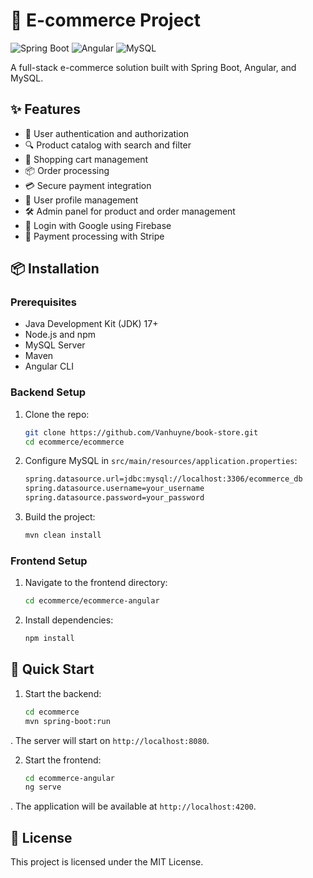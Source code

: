 # 🛒 E-commerce Project

![Spring Boot](https://img.shields.io/badge/Spring%20Boot-3.2.6-brightgreen)
![Angular](https://img.shields.io/badge/Angular-Latest-red)
![MySQL](https://img.shields.io/badge/MySQL-8.0-blue)

A full-stack e-commerce solution built with Spring Boot, Angular, and MySQL.

## ✨ Features
- 🔐 User authentication and authorization
- 🔍 Product catalog with search and filter
- 🛒 Shopping cart management
- 📦 Order processing
- 💳 Secure payment integration
- 👤 User profile management
- 🛠️ Admin panel for product and order management
- 🔑 Login with Google using Firebase
- 💸 Payment processing with Stripe

## 📦 Installation
### Prerequisites
- Java Development Kit (JDK) 17+
- Node.js and npm
- MySQL Server
- Maven
- Angular CLI

### Backend Setup

1. Clone the repo:
   ```bash
   git clone https://github.com/Vanhuyne/book-store.git
   cd ecommerce/ecommerce
   
2. Configure MySQL in `src/main/resources/application.properties`:
   ```bash
   spring.datasource.url=jdbc:mysql://localhost:3306/ecommerce_db
   spring.datasource.username=your_username
   spring.datasource.password=your_password

3. Build the project:
   ```bash
   mvn clean install

### Frontend Setup

1. Navigate to the frontend directory:
   ```bash
   cd ecommerce/ecommerce-angular
2. Install dependencies:
   ```bash
   npm install

## 🚀 Quick Start

1. Start the backend:
   ```bash
   cd ecommerce
   mvn spring-boot:run
  . The server will start on `http://localhost:8080`.
  
2. Start the frontend:
   ```bash
   cd ecommerce-angular
   ng serve
  . The application will be available at `http://localhost:4200`.
  

## 📄 License

This project is licensed under the MIT License.





